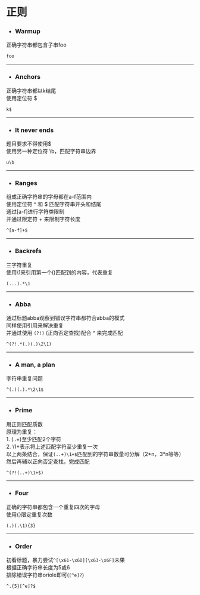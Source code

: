 # 正则
- ### Warmup
正确字符串都包含子串foo
```
foo
```

---
- ### Anchors
正确字符串都以k结尾  
使用定位符 $
```
k$
```

---
- ### It never ends
题目要求不得使用$   
使用另一种定位符 \b，匹配字符串边界
```
u\b
```

---
- ### Ranges
组成正确字符串的字母都在a-f范围内  
使用定位符 ^ 和 $ 匹配字符串开头和结尾  
通过[a-f]进行字符类限制  
并通过限定符 + 来限制字符长度
```
^[a-f]+$
```

---
- ### Backrefs
三字符重复   
使用\1来引用第一个()匹配到的内容，代表重复
```
(...).*\1
```

---
- ### Abba
通过标题abba观察到错误字符串都符合abba的模式  
同样使用引用来解决重复  
并通过使用 ``(?!)`` (正向否定查找)配合 ^ 来完成匹配
```
^(?!.*(.)(.)\2\1)
```

---
- ### A man, a plan
字符串重复问题
```
^(.)(.).*\2\1$
```

---
- ### Prime
用正则匹配质数  
原理为重复：  
    1. (..+)至少匹配2个字符  
    2. \1+表示将上述匹配字符至少重复一次  
以上两条结合，保证``(..+)\1+$``匹配到的字符串数量可分解（2\*n，3\*n等等）  
然后再辅以正向否定查找，完成匹配
```
^(?!(..+)\1+$)
```

---
- ### Four
正确的字符串都包含一个重复四次的字母  
使用{}限定重复次数
```
(.)(.\1){3}
```

---
- ### Order
初看标题，暴力尝试``^[\x61-\x6D][\x63-\x6F]``未果  
根据正确字符串长度为5或6  
排除错误字符串oriole即可(``[^e]?``)
```
^.{5}[^e]?$
```